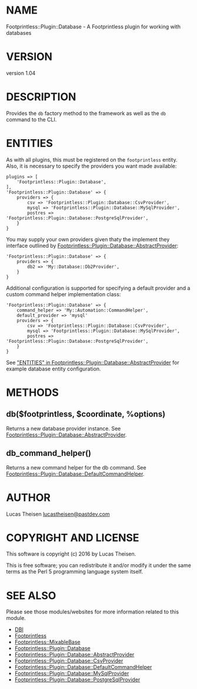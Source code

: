 # NAME

Footprintless::Plugin::Database - A Footprintless plugin for working with databases

# VERSION

version 1.04

# DESCRIPTION

Provides the `db` factory method to the framework as well as the `db` command to
the CLI.

# ENTITIES

As with all plugins, this must be registered on the `footprintless` entity.  
Also, it is necessary to specify the providers you want made available:

    plugins => [
        'Footprintless::Plugin::Database',
    ],
    'Footprintless::Plugin::Database' => {
        providers => {
            csv => 'Footprintless::Plugin::Database::CsvProvider',
            mysql => 'Footprintless::Plugin::Database::MySqlProvider',
            postres => 'Footprintless::Plugin::Database::PostgreSqlProvider',
        }
    }

You may supply your own providers given thaty the implement they interface 
outlined by [Footprintless::Plugin::Database::AbstractProvider](https://metacpan.org/pod/Footprintless::Plugin::Database::AbstractProvider):

    'Footprintless::Plugin::Database' => {
        providers => {
            db2 => 'My::Database::Db2Provider',
        }
    }

Additional configuration is supported for specifying a default provider and a
custom command helper implementation class:

    'Footprintless::Plugin::Database' => {
        command_helper => 'My::Automation::CommandHelper',
        default_provider => 'mysql'
        providers => {
            csv => 'Footprintless::Plugin::Database::CsvProvider',
            mysql => 'Footprintless::Plugin::Database::MySqlProvider',
            postres => 'Footprintless::Plugin::Database::PostgreSqlProvider',
        }
    }

See ["ENTITIES" in Footprintless::Plugin::Database::AbstractProvider](https://metacpan.org/pod/Footprintless::Plugin::Database::AbstractProvider#ENTITIES) for example 
database entity configuration.

# METHODS

## db($footprintless, $coordinate, %options)

Returns a new database provider instance.  See 
[Footprintless::Plugin::Database::AbstractProvider](https://metacpan.org/pod/Footprintless::Plugin::Database::AbstractProvider).

## db\_command\_helper()

Returns a new command helper for the db command. See 
[Footprintless::Plugin::Database::DefaultCommandHelper](https://metacpan.org/pod/Footprintless::Plugin::Database::DefaultCommandHelper).

# AUTHOR

Lucas Theisen <lucastheisen@pastdev.com>

# COPYRIGHT AND LICENSE

This software is copyright (c) 2016 by Lucas Theisen.

This is free software; you can redistribute it and/or modify it under
the same terms as the Perl 5 programming language system itself.

# SEE ALSO

Please see those modules/websites for more information related to this module.

- [DBI](https://metacpan.org/pod/DBI)
- [Footprintless](https://metacpan.org/pod/Footprintless)
- [Footprintless::MixableBase](https://metacpan.org/pod/Footprintless::MixableBase)
- [Footprintless::Plugin::Database](https://metacpan.org/pod/Footprintless::Plugin::Database)
- [Footprintless::Plugin::Database::AbstractProvider](https://metacpan.org/pod/Footprintless::Plugin::Database::AbstractProvider)
- [Footprintless::Plugin::Database::CsvProvider](https://metacpan.org/pod/Footprintless::Plugin::Database::CsvProvider)
- [Footprintless::Plugin::Database::DefaultCommandHelper](https://metacpan.org/pod/Footprintless::Plugin::Database::DefaultCommandHelper)
- [Footprintless::Plugin::Database::MySqlProvider](https://metacpan.org/pod/Footprintless::Plugin::Database::MySqlProvider)
- [Footprintless::Plugin::Database::PostgreSqlProvider](https://metacpan.org/pod/Footprintless::Plugin::Database::PostgreSqlProvider)
